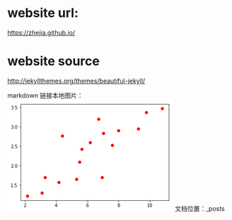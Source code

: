 # website url:
https://zhejia.github.io/

# website source
http://jekyllthemes.org/themes/beautiful-jekyll/

markdown 链接本地图片： ![样本坐标](/img/2017-12-15-TensorFlowLinearRegression/output_2_1.png)
文档位置：_posts
